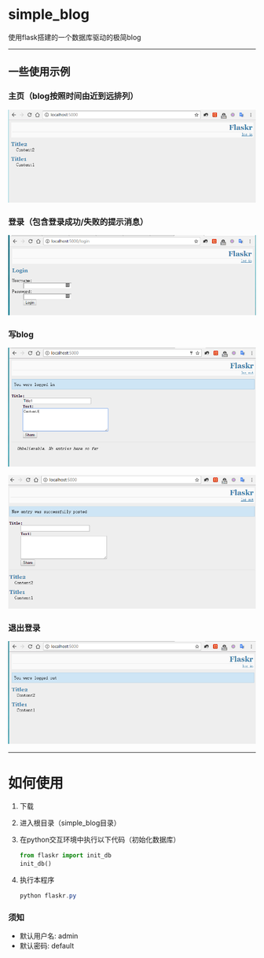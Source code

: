 # simple_blog
使用flask搭建的一个数据库驱动的极简blog

---
## 一些使用示例

### 主页（blog按照时间由近到远排列）

![主页](md_resources/image1_index.png)

###  登录（包含登录成功/失败的提示消息）

![登录](md_resources/image2_login.png)

### 写blog

![写blog](md_resources/image3_post.png)

![发布blog成功](md_resources/image4_blogs.png)

### 退出登录

![logout](md_resources/image5_logout.png)

---

# 如何使用

1. 下载

2. 进入根目录（simple_blog目录）

3. 在python交互环境中执行以下代码（初始化数据库）

   ```python
   from flaskr import init_db
   init_db()
   ```

4. 执行本程序

   ```powershell
   python flaskr.py
   ```

### 须知

* 默认用户名: admin
* 默认密码: default

